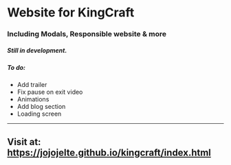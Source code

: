 # Website for KingCraft
### Including Modals, Responsible website & more
##### Still in development.
##### To do:
- Add trailer
- Fix pause on exit video
- Animations
- Add blog section
- Loading screen
----------------------------------------

## Visit at: https://jojojelte.github.io/kingcraft/index.html

